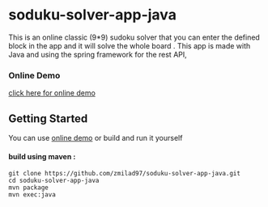 # soduku-solver-app-java

This is an online classic (9*9) sudoku solver  that you can enter the defined block in the app and it will solve the whole board .
This app is made with Java and using the spring framework for the rest API,

### Online Demo
[click here for online demo](https://java-soduku-solver.herokuapp.com/)


## Getting Started

You can use [online demo](https://java-soduku-solver.herokuapp.com/) or build and run it yourself 
#### build using maven :

```
git clone https://github.com/zmilad97/soduku-solver-app-java.git
cd soduku-solver-app-java
mvn package
mvn exec:java
```
